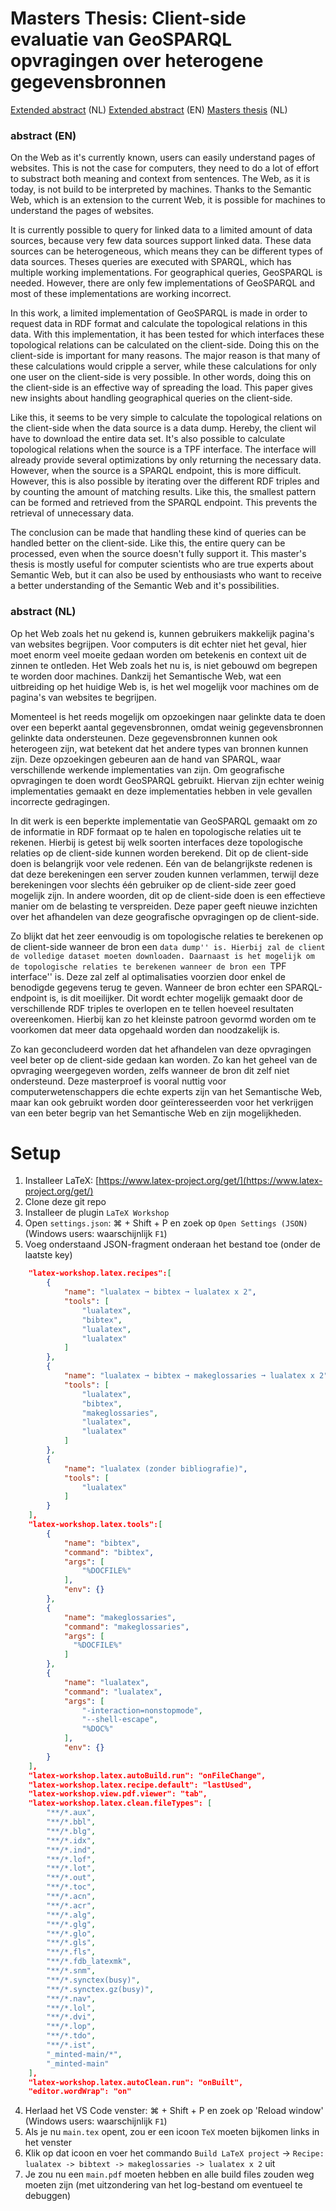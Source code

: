 # Masters Thesis: Client-side evaluatie van GeoSPARQL opvragingen over heterogene gegevensbronnen

[Extended abstract](https://github.com/dreeki/masterproef/blob/master/abstractNL.pdf) (NL)
[Extended abstract](https://github.com/dreeki/masterproef/blob/master/abstractEN.pdf) (EN)
[Masters thesis](https://github.com/dreeki/masterproef/blob/master/masterproef%20Andreas%20De%20Witte.pdf) (NL)

### **abstract (EN)**
On the Web as it's currently known, users can easily understand pages of websites. This is not the case for computers, they need to do a lot of effort to substract both meaning and context from sentences. The Web, as it is today, is not build to be interpreted by machines. Thanks to the Semantic Web, which is an extension to the current Web, it is possible for machines to understand the pages of websites.

It is currently possible to query for linked data to a limited amount of data sources, because very few data sources support linked data. These data sources can be heterogeneous, which means they can be different types of data sources. Theses queries are executed with SPARQL, which has multiple working implementations. For geographical queries, GeoSPARQL is needed. However, there are only few implementations of GeoSPARQL and most of these implementations are working incorrect.

In this work, a limited implementation of GeoSPARQL is made in order to request data in RDF format and calculate the topological relations in this data. With this implementation, it has been tested for which interfaces these topological relations can be calculated on the client-side. Doing this on the client-side is important for many reasons. The major reason is that many of these calculations would cripple a server, while these calculations for only one user on the client-side is very possible. In other words, doing this on the client-side is an effective way of spreading the load. This paper gives new insights about handling geographical queries on the client-side.

Like this, it seems to be very simple to calculate the topological relations on the client-side when the data source is a data dump. Hereby, the client wil have to download the entire data set. It's also possible to calculate topological relations when the source is a TPF interface. The interface will already provide several optimizations by only returning the necessary data. However, when the source is a SPARQL endpoint, this is more difficult. However, this is also possible by iterating over the different RDF triples and by counting the amount of matching results. Like this, the smallest pattern can be formed and retrieved from the SPARQL endpoint. This prevents the retrieval of unnecessary data.

The conclusion can be made that handling these kind of queries can be handled better on the client-side. Like this, the entire query can be processed, even when the source doesn't fully support it. This master's thesis is mostly useful for computer scientists who are true experts about Semantic Web, but it can also be used by enthousiasts who want to receive a better understanding of the Semantic Web and it's possibilities.

### **abstract (NL)**
Op het Web zoals het nu gekend is, kunnen gebruikers makkelijk pagina's van websites begrijpen. Voor computers is dit echter niet het geval, hier moet enorm veel moeite gedaan worden om betekenis en context uit de zinnen te ontleden. Het Web zoals het nu is, is niet gebouwd om begrepen te worden door machines. Dankzij het Semantische Web, wat een uitbreiding op het huidige Web is, is het wel mogelijk voor machines om de pagina's van websites te begrijpen.
    
Momenteel is het reeds mogelijk om opzoekingen naar gelinkte data te doen over een beperkt aantal gegevensbronnen, omdat weinig gegevensbronnen gelinkte data ondersteunen. Deze gegevensbronnen kunnen ook heterogeen zijn, wat betekent dat het andere types van bronnen kunnen zijn. Deze opzoekingen gebeuren aan de hand van SPARQL, waar verschillende werkende implementaties van zijn. Om geografische opvragingen te doen wordt GeoSPARQL gebruikt. Hiervan zijn echter weinig implementaties gemaakt en deze implementaties hebben in vele gevallen incorrecte gedragingen.

In dit werk is een beperkte implementatie van GeoSPARQL gemaakt om zo de informatie in RDF formaat op te halen en topologische relaties uit te rekenen. Hierbij is getest bij welk soorten interfaces deze topologische relaties op de client-side kunnen worden berekend. Dit op de client-side doen is belangrijk voor vele redenen. Eén van de belangrijkste redenen is dat deze berekeningen een server zouden kunnen verlammen, terwijl deze berekeningen voor slechts één gebruiker op de client-side zeer goed mogelijk zijn. In andere woorden, dit op de client-side doen is een effectieve manier om de belasting te verspreiden. Deze paper geeft nieuwe inzichten over het afhandelen van deze geografische opvragingen op de client-side.

Zo blijkt dat het zeer eenvoudig is om topologische relaties te berekenen op de client-side wanneer de bron een ``data dump'' is. Hierbij zal de client de volledige dataset moeten downloaden. Daarnaast is het mogelijk om de topologische relaties te berekenen wanneer de bron een ``TPF interface'' is. Deze zal zelf al optimalisaties voorzien door enkel de benodigde gegevens terug te geven. Wanneer de bron echter een SPARQL-endpoint is, is dit moeilijker. Dit wordt echter mogelijk gemaakt door de verschillende RDF triples te overlopen en te tellen hoeveel resultaten overeenkomen. Hierbij kan zo het kleinste patroon gevormd worden om te voorkomen dat meer data opgehaald worden dan noodzakelijk is.

Zo kan geconcludeerd worden dat het afhandelen van deze opvragingen veel beter op de client-side gedaan kan worden. Zo kan het geheel van de opvraging weergegeven worden, zelfs wanneer de bron dit zelf niet ondersteund. Deze masterproef is vooral nuttig voor computerwetenschappers die echte experts zijn van het Semantische Web, maar kan ook gebruikt worden door geïnteresseerden voor het verkrijgen van een beter begrip van het Semantische Web en zijn mogelijkheden.


# Setup

1. Installeer LaTeX: [https://www.latex-project.org/get/](https://www.latex-project.org/get/)
2. Clone deze git repo
3. Installeer de plugin `LaTeX Workshop`
4. Open `settings.json`: ⌘ + Shift + P en zoek op `Open Settings (JSON)` (Windows users: waarschijnlijk `F1`)
5. Voeg onderstaand JSON-fragment onderaan het bestand toe (onder de laatste key)
```json
    "latex-workshop.latex.recipes":[
        {
            "name": "lualatex ➞ bibtex ➞ lualatex x 2",
            "tools": [
                "lualatex",
                "bibtex",
                "lualatex",
                "lualatex"
            ]
        },
        {
            "name": "lualatex ➞ bibtex ➞ makeglossaries ➞ lualatex x 2",
            "tools": [
                "lualatex",
                "bibtex",
                "makeglossaries",
                "lualatex",
                "lualatex"
            ]
        },
        {
            "name": "lualatex (zonder bibliografie)",
            "tools": [
                "lualatex"
            ]
        }
    ],
    "latex-workshop.latex.tools":[
        {
            "name": "bibtex",
            "command": "bibtex",
            "args": [
                "%DOCFILE%"
            ],
            "env": {}
        },
        {
            "name": "makeglossaries",
            "command": "makeglossaries",
            "args": [
              "%DOCFILE%"
            ]
        },
        {
            "name": "lualatex",
            "command": "lualatex",
            "args": [
                "-interaction=nonstopmode",
                "--shell-escape",
                "%DOC%"
            ],
            "env": {}
        }
    ],
    "latex-workshop.latex.autoBuild.run": "onFileChange",
    "latex-workshop.latex.recipe.default": "lastUsed",
    "latex-workshop.view.pdf.viewer": "tab",
    "latex-workshop.latex.clean.fileTypes": [
        "**/*.aux",
        "**/*.bbl",
        "**/*.blg",
        "**/*.idx",
        "**/*.ind",
        "**/*.lof",
        "**/*.lot",
        "**/*.out",
        "**/*.toc",
        "**/*.acn",
        "**/*.acr",
        "**/*.alg",
        "**/*.glg",
        "**/*.glo",
        "**/*.gls",
        "**/*.fls",
        "**/*.fdb_latexmk",
        "**/*.snm",
        "**/*.synctex(busy)",
        "**/*.synctex.gz(busy)",
        "**/*.nav",
        "**/*.lol",
        "**/*.dvi",
        "**/*.lop",
        "**/*.tdo",
        "**/*.ist",
        "_minted-main/*",
        "_minted-main"
    ],
    "latex-workshop.latex.autoClean.run": "onBuilt",
    "editor.wordWrap": "on"
```
4. Herlaad het VS Code venster: ⌘ + Shift + P en zoek op 'Reload window' (Windows users: waarschijnlijk `F1`)
5. Als je nu `main.tex` opent, zou er een icoon `TeX` moeten bijkomen links in het venster
6. Klik op dat icoon en voer het commando `Build LaTeX project` -> `Recipe: lualatex -> bibtext -> makeglossaries -> lualatex x 2` uit
7. Je zou nu een `main.pdf` moeten hebben en alle build files zouden weg moeten zijn (met uitzondering van het log-bestand om eventueel te debuggen)